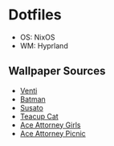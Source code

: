 # Dotfiles
  * OS: NixOS
  * WM: Hyprland

## Wallpaper Sources
  * [Venti](https://wall.alphacoders.com/big.php?i=1129597)
  * [Batman](https://www.deviantart.com/balaskas/art/Bridge-Patrol-370070098)
  * [Susato](https://www.pixiv.net/member_illust.php?mode=medium&illust_id=106636490)
  * [Teacup Cat](https://wall.alphacoders.com/big.php?i=938820)
  * [Ace Attorney Girls](https://wall.alphacoders.com/big.php?i=1262571)
  * [Ace Attorney Picnic](https://wall.alphacoders.com/big.php?i=19969)
